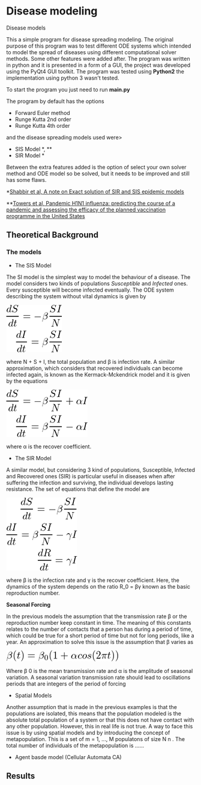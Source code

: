 # Disease modeling
Disease models

This a simple program for disease spreading modeling. The original purpose of this program was to test different ODE systems which intended to model the spread of diseases using different computational solver methods. Some other features were added after. The program was written in python and it is presented in a form of a GUI, the project was developed using the PyQt4 GUI toolkit. The program was tested using **Python2** the implementation using python 3 wasn't tested.  

To start the program you just need to run **main.py**

The program by default has the options 
+ Forward Euler method
+ Runge Kutta 2nd order 
+ Runge Kutta 4th order

and the disease spreading models used were>

+ SIS Model *, **
+ SIR Model *  

Between the extra features added is the option of select your own solver method and ODE model so be solved, but it needs to be improved and still has some flaws. 

*[Shabbir et al, A note on Exact solution of SIR and SIS epidemic models](https://arxiv.org/pdf/1012.5035.pdf) 

**[Towers et al, Pandemic H1N1 influenza: predicting the course of a pandemic and assessing the efficacy of the planned vaccination programme in the United States ](https://www.eurosurveillance.org/content/10.2807/ese.14.41.19358-en)

## Theoretical Background

### The models

* The SIS Model

The SI model is the simplest way to model the behaviour of a disease. The model considers two kinds of populations *Susceptible* and *Infected* ones. Every susceptible will become infected eventually. The ODE system describing the system without
vital dynamics is given by

![equation1](extras/equation_1.png)

where N + S + I, the total population and β is infection rate. A similar approximation, which considers that recovered individuals can become infected again, is known as the Kermack-Mckendrick model and it is given by the equations

![equation2](extras/equation_2.png)

where α is the recover coefficient.

* The SIR Model

A similar model, but considering 3 kind of populations, Susceptible, Infected and Recovered ones (SIR) is particular useful in diseases when after suffering the infection and surviving, the individual develops lasting resistance. The set of equations that
define the model are

![equation3](extras/equation_3.png)

where β is the infection rate and γ is the recover coefficient. Here, the dynamics of the system depends on the ratio R_0 = βγ known as the basic reproduction number.

**Seasonal Forcing**

In the previous models the assumption that the transmission rate β or the reproduction number keep constant in time. The meaning of this constants relates to the number of contacts that a person has during a period of time, which could be true for a short period of time but not for long periods, like a year. An approximation to solve this issue is the assumption that β varies as 

![equation3](extras/equation_4.png)

Where β 0 is the mean transmission rate and α is the amplitude of seasonal variation. A seasonal variation transmission rate should lead to oscillations periods that are integers of the period of forcing

* Spatial Models

Another assumption that is made in the previous examples is that the populations are isolated, this means that the population modeled is the absolute total population of a system or that this does not have contact with any other population. However,
this in real life is not true. A way to face this issue is by using spatial models and by introducing the concept of metapopulation. This is a set of m = 1, ..., M populatons of size N n . The total number of individuals of the metapopulation is ......

* Agent basde model (Cellular Automata CA)


## Results
